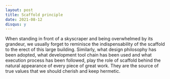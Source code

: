 ```yaml
---
layout: post
title: Scaffold principle
date: 2021-08-12
disqus: y
---
```


When standing in front of a skyscraper and being overwhelmed by its grandeur, we usually forget to reminisce the indispensability of the scaffold to the erect of this large building. Similarly, what design philosophy has been adopted, what development tool chain has been used and what execution process has been followed, play the role of scaffold behind the natural appearance of every piece of great work. They are the source of true values that we should cherish and keep hermetic.
